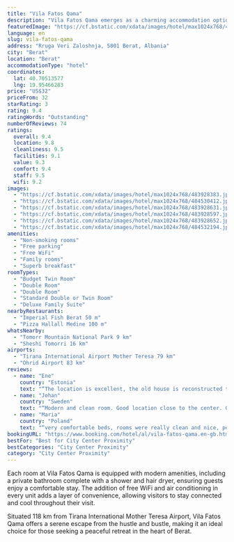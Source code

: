 ```yaml
---
title: "Vila Fatos Qama"
description: "Vila Fatos Qama emerges as a charming accommodation option in the historic city of Berat, providing a cozy and intimate setting for travelers."
featuredImage: "https://cf.bstatic.com/xdata/images/hotel/max1024x768/483928383.jpg?k=13b6e87fee153fda178cd4cb08a74b9931882ca02c33e9187c9495a3ef19577a&o=&hp=1"
language: en
slug: vila-fatos-qama
address: "Rruga Veri Zaloshnja, 5001 Berat, Albania"
city: "Berat"
location: "Berat"
accommodationType: "hotel"
coordinates:
  lat: 40.70513577
  lng: 19.95466283
price: "US$32"
priceFrom: 32
starRating: 3
rating: 9.4
ratingWords: "Outstanding"
numberOfReviews: 74
ratings:
  overall: 9.4
  location: 9.8
  cleanliness: 9.5
  facilities: 9.1
  value: 9.3
  comfort: 9.4
  staff: 9.5
  wifi: 9.2
images:
  - "https://cf.bstatic.com/xdata/images/hotel/max1024x768/483928383.jpg?k=13b6e87fee153fda178cd4cb08a74b9931882ca02c33e9187c9495a3ef19577a&o=&hp=1"
  - "https://cf.bstatic.com/xdata/images/hotel/max1024x768/484530412.jpg?k=0db9e70e10209daa1aa728d9e363e6af662962439df2b2360ac3c78bccf906fd&o=&hp=1"
  - "https://cf.bstatic.com/xdata/images/hotel/max1024x768/483928631.jpg?k=cbe6ed5ecd7e72c7f16b779f7e6e7ac73d23fd1eabaac99a7f011b9de1fdf10e&o=&hp=1"
  - "https://cf.bstatic.com/xdata/images/hotel/max1024x768/483928597.jpg?k=2e4530a506899b744889239ad3fbbbbbe9a382006b52a36359d550ed05df6dc3&o=&hp=1"
  - "https://cf.bstatic.com/xdata/images/hotel/max1024x768/483928652.jpg?k=94648c6e8ee3b2d63532c66fbb29fd54dfb98165090b2b18fae35bd61fc69158&o=&hp=1"
  - "https://cf.bstatic.com/xdata/images/hotel/max1024x768/484532194.jpg?k=e65769054deaf068178233a177d53072631bb402817620dfa01a2ac582737527&o=&hp=1"
amenities:
  - "Non-smoking rooms"
  - "Free parking"
  - "Free WiFi"
  - "Family rooms"
  - "Superb breakfast"
roomTypes:
  - "Budget Twin Room"
  - "Double Room"
  - "Double Room"
  - "Standard Double or Twin Room"
  - "Deluxe Family Suite"
nearbyRestaurants:
  - "Imperial Fish Berat 50 m"
  - "Pizza Hallall Medine 100 m"
whatsNearby:
  - "Tomorr Mountain National Park 9 km"
  - "Sheshi Tomorri 16 km"
airports:
  - "Tirana International Airport Mother Teresa 79 km"
  - "Ohrid Airport 83 km"
reviews:
  - name: "Ene"
    country: "Estonia"
    text: "“The location is excellent, the old house is reconstructed to a high-end accommodation. Everything is fresh, clean, stylish. Delicious breakfasts with nice vistas to the city, welcoming hosts.”"
  - name: "Johan"
    country: "Sweden"
    text: "“Modern and clean room. Good location close to the center. Great and friendly staff.”"
  - name: "Maria"
    country: "Poland"
    text: "“very comfortable beds, rooms were really clean and nice, personnel was great”"
bookingURL: "https://www.booking.com/hotel/al/vila-fatos-qama.en-gb.html?aid=8035640"
bestFor: "Best for City Center Proximity"
bestCategories: "City Center Proximity"
category: "City Center Proximity"
---
```


Each room at Vila Fatos Qama is equipped with modern amenities, including a private bathroom complete with a shower and hair dryer, ensuring guests enjoy a comfortable stay. The addition of free WiFi and air conditioning in every unit adds a layer of convenience, allowing visitors to stay connected and cool throughout their visit.

Situated 118 km from Tirana International Mother Teresa Airport, Vila Fatos Qama offers a serene escape from the hustle and bustle, making it an ideal choice for those seeking a peaceful retreat in the heart of Berat.